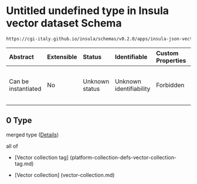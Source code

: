 # Untitled undefined type in Insula vector dataset Schema

```txt
https://cgi-italy.github.io/insula/schemas/v0.2.0/apps/insula-json-vector-dataset.schema.json#/allOf/0
```



| Abstract            | Extensible | Status         | Identifiable            | Custom Properties | Additional Properties | Access Restrictions | Defined In                                                                                                             |
| :------------------ | :--------- | :------------- | :---------------------- | :---------------- | :-------------------- | :------------------ | :--------------------------------------------------------------------------------------------------------------------- |
| Can be instantiated | No         | Unknown status | Unknown identifiability | Forbidden         | Allowed               | none                | [insula-json-vector-dataset.schema.json\*] (schemas/apps/insula-json-vector-dataset.schema.json) |

## 0 Type

merged type ([Details](platform-collection-defs-platformvectorcollection.md))

all of

* [Vector collection tag] (platform-collection-defs-vector-collection-tag.md)

* [Vector collection] (vector-collection.md)
